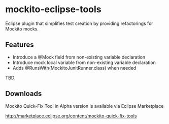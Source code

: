 mockito-eclipse-tools
=====================

Eclipse plugin that simplifies test creation by providing refactorings for Mockito mocks.

## Features
* Introduce a @Mock field from non-existing variable declaration
* Introduce mock local variable from non-existing variable declaration
* Adds @RunsWith(MockitoJunitRunner.class) when needed

TBD.

## Downloads
Mockito Quick-Fix Tool in Alpha version is available via Eclipse Marketplace 

http://marketplace.eclipse.org/content/mockito-quick-fix-tools
